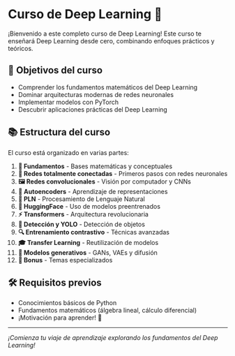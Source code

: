 # Curso de Deep Learning 🚀

¡Bienvenido a este completo curso de Deep Learning! Este curso te enseñará Deep Learning desde cero, combinando enfoques prácticos y teóricos.

## 🎯 Objetivos del curso

- Comprender los fundamentos matemáticos del Deep Learning
- Dominar arquitecturas modernas de redes neuronales
- Implementar modelos con PyTorch
- Descubrir aplicaciones prácticas del Deep Learning

## 📚 Estructura del curso

El curso está organizado en varias partes:

1. **🧮 Fundamentos** - Bases matemáticas y conceptuales
2. **🔗 Redes totalmente conectadas** - Primeros pasos con redes neuronales
3. **🖼️ Redes convolucionales** - Visión por computador y CNNs
4. **🔄 Autoencoders** - Aprendizaje de representaciones
5. **📝 PLN** - Procesamiento de Lenguaje Natural
6. **🤗 HuggingFace** - Uso de modelos preentrenados
7. **⚡ Transformers** - Arquitectura revolucionaria
8. **🎯 Detección y YOLO** - Detección de objetos
9. **🔍 Entrenamiento contrastivo** - Técnicas avanzadas
10. **🎓 Transfer Learning** - Reutilización de modelos
11. **🎨 Modelos generativos** - GANs, VAEs y difusión
12. **🎁 Bonus** - Temas especializados

## 🛠️ Requisitos previos

- Conocimientos básicos de Python
- Fundamentos matemáticos (álgebra lineal, cálculo diferencial)
- ¡Motivación para aprender! 💪

---

*¡Comienza tu viaje de aprendizaje explorando los fundamentos del Deep Learning!*